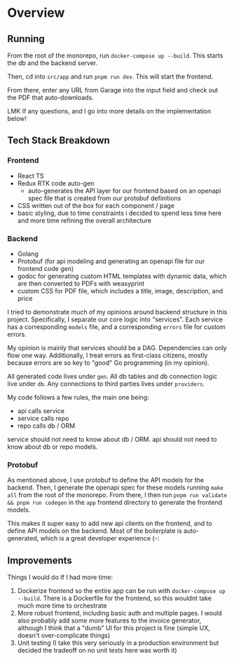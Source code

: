 # Overview

## Running
From the root of the monorepo, run `docker-compose up --build`. This starts the db and the backend server.

Then, cd into `src/app` and run `pnpm run dev`. This will start the frontend.

From there, enter any URL from Garage into the input field and check out the PDF that auto-downloads.

LMK If any questions, and I go into more details on the implementation below!

## Tech Stack Breakdown
### Frontend
- React TS
- Redux RTK code auto-gen
  - auto-generates the API layer for our frontend based on an openapi spec file that is created from our protobuf definitions
- CSS written out of the box for each component / page
- basic styling, due to time constraints i decided to spend less time here and more time refining the overall architecture

### Backend
- Golang
- Protobuf (for api modeling and generating an openapi file for our frontend code gen)
- godoc for generating custom HTML templates with dynamic data, which are then converted to PDFs with weasyprint
- custom CSS for PDF file, which includes a title, image, description, and price

I tried to demonstrate much of my opinions around backend structure in this project. Specifically, I separate our core logic into "services". Each service has a corresponding `models` file, and a corresponding `errors` file for custom errors.

My opinion is mainly that services should be a DAG. Dependencies can only flow one way. Additionally, I treat errors as first-class citizens, mostly because errors are so key to "good" Go programming (in my opinion).

All generated code lives under `gen`. All db tables and db connection logic live under `db`. Any connections to third parties lives under `providers`.

My code follows a few rules, the main one being:
- api calls service
- service calls repo
- repo calls db / ORM

service should not need to know about db / ORM. api should not need to know about db or repo models.

### Protobuf
As mentioned above, I use protobuf to define the API models for the backend. Then, I generate the openapi spec for these models running `make all` from the root of the monorepo. From there, I then run `pnpm run validate && pnpm run codegen` in the `app` frontend directory to generate the frontend models.

This makes it super easy to add new api clients on the frontend, and to define API models on the backend. Most of the boilerplate is auto-generated, which is a great developer experience (-:

## Improvements
Things I would do If I had more time:
1. Dockerize frontend so the entire app can be run with `docker-compose up --build`. There is a Dockerfile for the frontend, so this wouldnt take much more time to orchestrate
2. More robust frontend, including basic auth and multiple pages. I would also probably add some more features to the invoice generator, although I think that a "dumb" UI for this project is fine (simple UX, doesn't over-complicate things)
3. Unit testing (I take this very seriously in a production environment but decided the tradeoff on no unit tests here was worth it)